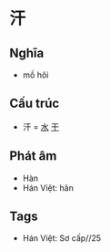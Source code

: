 # 汗

## Nghĩa

* mồ hôi

## Cấu trúc
* 汗 = [水](水.md) [干](干.md)

## Phát âm

* Hàn
* Hán Việt: hãn

## Tags
* Hán Việt: Sơ cấp//25

<script>window.HANZI_FIELD='汗';</script>
